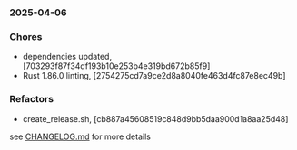 ### 2025-04-06

### Chores
+ dependencies updated, [703293f87f34df193b10e253b4e319bd672b85f9]
+ Rust 1.86.0 linting, [2754275cd7a9ce2d8a8040fe463d4fc87e8ec49b]

### Refactors
+ create_release.sh, [cb887a45608519c848d9bb5daa900d1a8aa25d48]


see <a href='https://github.com/mrjackwills/havn/blob/main/CHANGELOG.md'>CHANGELOG.md</a> for more details
